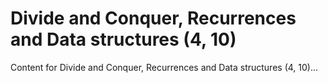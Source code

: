 # Divide and Conquer, Recurrences and Data structures (4, 10)

Content for Divide and Conquer, Recurrences and Data structures (4, 10)...